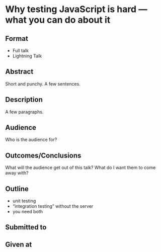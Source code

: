 # Why testing JavaScript is hard &mdash; what you can do about it

## Format

* Full talk
* Lightning Talk

## Abstract
Short and punchy.  A few sentences.

## Description
A few paragraphs.

## Audience
Who is the audience for?

## Outcomes/Conclusions
What will the audience get out of this talk? What do I want them to come
away with?

## Outline

- unit testing
- “integration testing” without the server
- you need both

## Submitted to


## Given at
